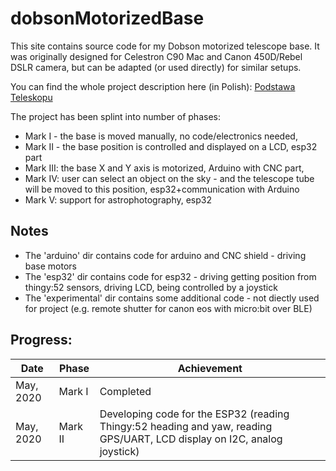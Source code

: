 # dobsonMotorizedBase
This site contains source code for my Dobson motorized telescope base. It was originally designed for Celestron C90 Mac and Canon 450D/Rebel DSLR camera, but can be adapted (or used directly) for similar setups. 

You can find the whole project description here (in Polish):
[Podstawa Teleskopu](http://uczymy.edu.pl/wp/podstawa-teleskopu-celestron-c90-mak-typu-dobson/)

The project has been splint into number of phases:
* Mark I - the base is moved manually, no code/electronics needed,
* Mark II - the base position is controlled and displayed on a LCD, esp32 part
* Mark III: the base X and Y axis is motorized, Arduino with CNC part,
* Mark IV: user can select an object on the sky - and the telescope tube will be moved to this position, esp32+communication with Arduino
* Mark V: support for astrophotography, esp32

## Notes  
* The 'arduino' dir contains code for arduino and CNC shield - driving base motors
* The 'esp32' dir contains code for esp32 - driving getting position from thingy:52 sensors, driving LCD, being controlled by a joystick
* The 'experimental' dir contains some additional code - not diectly used for project (e.g. remote shutter for canon eos with micro:bit over BLE)  

## Progress:

Date|Phase|Achievement
----|-----|-----------
May, 2020|Mark I|Completed
May, 2020|Mark II| Developing code for the ESP32 (reading Thingy:52 heading and yaw, reading GPS/UART, LCD display on I2C, analog joystick)
